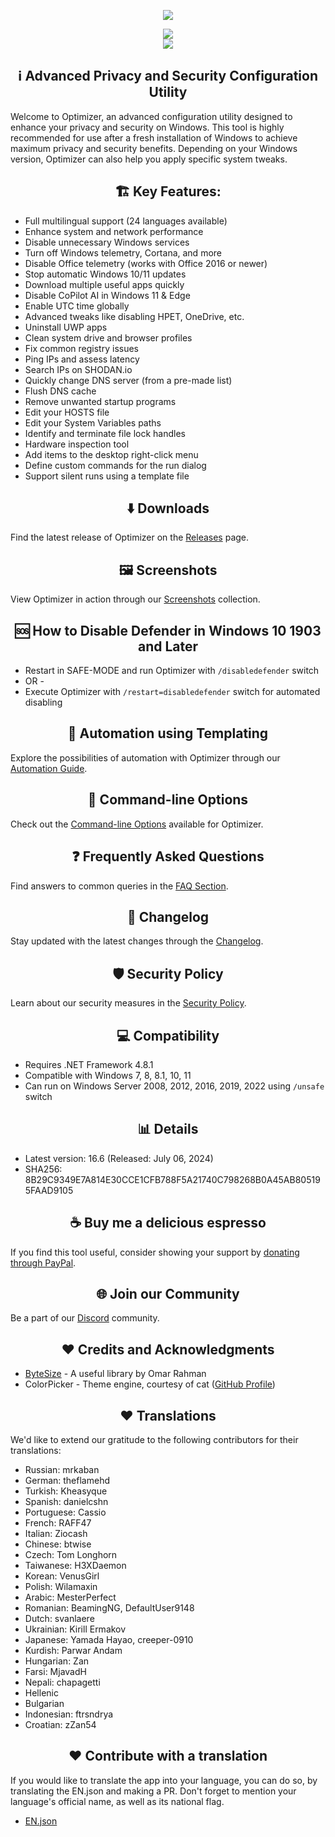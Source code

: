 <p align="center">
	<a href="https://github.com/Gameh4x/Optimizer/releases/download/16.7/Optimizer-16.7.exe" target="_blank">
   		<img src="https://raw.githubusercontent.com/hellzerg/optimizer/master/banner.png">
</p>

<p align="center">
	<a href="https://github.com/Gameh4x/Optimizer/releases/download/16.7/Optimizer-16.7.exe" target="_blank">
		<img src="https://raw.githubusercontent.com/hellzerg/optimizer/master/download-button.png">
		<br>
		<img src="https://raw.githubusercontent.com/hellzerg/optimizer/master/flags.png">
	</a>
</p>

<center>
<h2>ℹ️ Advanced Privacy and Security Configuration Utility</h2> 
</center>

Welcome to Optimizer, an advanced configuration utility designed to enhance your privacy and security on Windows. This tool is highly recommended for use after a fresh installation of Windows to achieve maximum privacy and security benefits. Depending on your Windows version, Optimizer can also help you apply specific system tweaks.

<center>
<h2> 🏗️ Key Features:</h2> 
</center>

- Full multilingual support (24 languages available)
- Enhance system and network performance
- Disable unnecessary Windows services
- Turn off Windows telemetry, Cortana, and more
- Disable Office telemetry (works with Office 2016 or newer)
- Stop automatic Windows 10/11 updates
- Download multiple useful apps quickly
- Disable CoPilot AI in Windows 11 & Edge
- Enable UTC time globally
- Advanced tweaks like disabling HPET, OneDrive, etc.
- Uninstall UWP apps
- Clean system drive and browser profiles
- Fix common registry issues
- Ping IPs and assess latency
- Search IPs on SHODAN.io
- Quickly change DNS server (from a pre-made list)
- Flush DNS cache
- Remove unwanted startup programs
- Edit your HOSTS file
- Edit your System Variables paths
- Identify and terminate file lock handles
- Hardware inspection tool
- Add items to the desktop right-click menu
- Define custom commands for the run dialog
- Support silent runs using a template file

<center>
<h2> ⬇️ Downloads</h2> 
</center>

Find the latest release of Optimizer on the [Releases](https://github.com/hellzerg/optimizer/releases) page.

<center>
<h2>🖼️ Screenshots</h2> 
</center>

View Optimizer in action through our [Screenshots](https://github.com/hellzerg/optimizer/blob/master/IMAGES.md) collection.

<center>
<h2> 🆘 How to Disable Defender in Windows 10 1903 and Later</h2> 
</center>

- Restart in SAFE-MODE and run Optimizer with `/disabledefender` switch
- OR -
- Execute Optimizer with `/restart=disabledefender` switch for automated disabling

<center>
<h2>🔨 Automation using Templating</h2> 
</center>

Explore the possibilities of automation with Optimizer through our [Automation Guide](https://github.com/hellzerg/optimizer/blob/master/AUTOMATION.md).

<center>
<h2> 🔨 Command-line Options</h2> 
</center>

Check out the [Command-line Options](https://github.com/hellzerg/optimizer/blob/master/CONFS.md) available for Optimizer.

<center>
<h2> ❓ Frequently Asked Questions</h2> 
</center>

Find answers to common queries in the [FAQ Section](https://github.com/hellzerg/optimizer/blob/master/FAQ.md).

<center>
<h2> 📰 Changelog</h2> 
</center>

Stay updated with the latest changes through the [Changelog](https://github.com/hellzerg/optimizer/blob/master/CHANGELOG.md).

<center>
<h2>🛡️ Security Policy</h2> 
</center>

Learn about our security measures in the [Security Policy](https://github.com/hellzerg/optimizer/blob/master/SECURITY.md).

<center>
<h2> 💻 Compatibility</h2> 
</center>

- Requires .NET Framework 4.8.1
- Compatible with Windows 7, 8, 8.1, 10, 11
- Can run on Windows Server 2008, 2012, 2016, 2019, 2022 using `/unsafe` switch

<center>
<h2> 📊 Details</h2> 
</center>

- Latest version: 16.6 (Released: July 06, 2024)
- SHA256: 8B29C9349E7A814E30CCE1CFB788F5A21740C798268B0A45AB805195FAAD9105

<center>
<h2> ☕ Buy me a delicious espresso</h2>
</center>

If you find this tool useful, consider showing your support by [donating through PayPal](https://www.paypal.com/paypalme/supportoptimizer).

<center>
<h2> 🌐 Join our Community</h2>
</center>

Be a part of our [Discord](https://discord.gg/RmHYWMxWfJ) community.

<center>
<h2> ❤️ Credits and Acknowledgments</h2>
</center>

- [ByteSize](https://github.com/omar/ByteSize) - A useful library by Omar Rahman
- ColorPicker - Theme engine, courtesy of cat ([GitHub Profile](https://github.com/vadiscode))

<center>
<h2> ❤️ Translations</h2>
</center>

We'd like to extend our gratitude to the following contributors for their translations:

- Russian: mrkaban
- German: theflamehd
- Turkish: Kheasyque
- Spanish: danielcshn
- Portuguese: Cassio
- French: RAFF47
- Italian: Ziocash
- Chinese: btwise
- Czech: Tom Longhorn
- Taiwanese: H3XDaemon
- Korean: VenusGirl
- Polish: Wilamaxin
- Arabic: MesterPerfect
- Romanian: BeamingNG, DefaultUser9148
- Dutch: svanlaere
- Ukrainian: Kirill Ermakov
- Japanese: Yamada Hayao, creeper-0910
- Kurdish: Parwar Andam
- Hungarian: Zan
- Farsi: MjavadH
- Nepali: chapagetti
- Hellenic
- Bulgarian
- Indonesian: ftrsndrya
- Croatian: zZan54

<center>
<h2> ❤️ Contribute with a translation</h2>
</center>

If you would like to translate the app into your language, you can do so, by translating the EN.json and making a PR.
Don't forget to mention your language's official name, as well as its national flag.
- [EN.json](https://github.com/hellzerg/optimizer/blob/master/Optimizer/Resources/i18n/EN.json)
